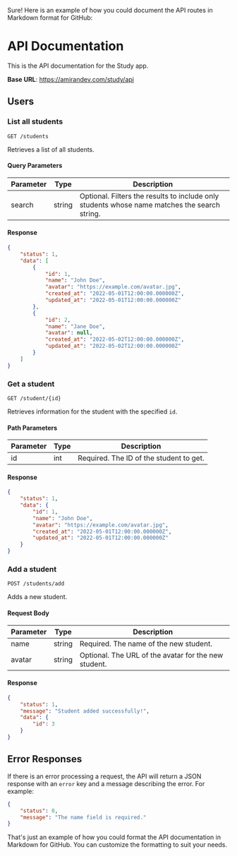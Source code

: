 Sure! Here is an example of how you could document the API routes in Markdown format for GitHub:

# API Documentation

This is the API documentation for the Study app.

**Base URL**: https://amirandev.com/study/api

## Users

### List all students

```
GET /students
```

Retrieves a list of all students.

#### Query Parameters

| Parameter | Type   | Description                                                                                          |
| --------- | ------ | ---------------------------------------------------------------------------------------------------- |
| search    | string | Optional. Filters the results to include only students whose name matches the search string.        |

#### Response

```json
{
    "status": 1,
    "data": [
        {
            "id": 1,
            "name": "John Doe",
            "avatar": "https://example.com/avatar.jpg",
            "created_at": "2022-05-01T12:00:00.000000Z",
            "updated_at": "2022-05-01T12:00:00.000000Z"
        },
        {
            "id": 2,
            "name": "Jane Doe",
            "avatar": null,
            "created_at": "2022-05-02T12:00:00.000000Z",
            "updated_at": "2022-05-02T12:00:00.000000Z"
        }
    ]
}
```

### Get a student

```
GET /student/{id}
```

Retrieves information for the student with the specified `id`.

#### Path Parameters

| Parameter | Type | Description                           |
| --------- | ---- | ------------------------------------- |
| id        | int  | Required. The ID of the student to get. |

#### Response

```json
{
    "status": 1,
    "data": {
        "id": 1,
        "name": "John Doe",
        "avatar": "https://example.com/avatar.jpg",
        "created_at": "2022-05-01T12:00:00.000000Z",
        "updated_at": "2022-05-01T12:00:00.000000Z"
    }
}
```

### Add a student

```
POST /students/add
```

Adds a new student.

#### Request Body

| Parameter | Type   | Description                                       |
| --------- | ------ | ------------------------------------------------- |
| name      | string | Required. The name of the new student.            |
| avatar    | string | Optional. The URL of the avatar for the new student. |

#### Response

```json
{
    "status": 1,
    "message": "Student added successfully!",
    "data": {
        "id": 3
    }
}
```

## Error Responses

If there is an error processing a request, the API will return a JSON response with an `error` key and a message describing the error. For example:

```json
{
    "status": 0,
    "message": "The name field is required."
}
```

That's just an example of how you could format the API documentation in Markdown for GitHub. You can customize the formatting to suit your needs.
